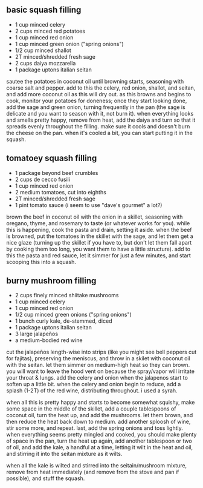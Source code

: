 basic squash filling
---
- 1 cup minced celery
- 2 cups minced red potatoes
- 1 cup minced red onion
- 1 cup minced green onion ("spring onions")
- 1/2 cup minced shallot
- 2T minced/shredded fresh sage
- 2 cups daiya mozzarella
- 1 package uptons italian seitan

sautee the potatoes in coconut oil until browning starts, seasoning with coarse salt and pepper. add to this the celery, red onion, shallot, and seitan, and add more coconut oil as this will dry out. as this browns and begins to cook, monitor your potatoes for doneness; once they start looking done, add the sage and green onion, turning frequently in the pan (the sage is delicate and you want to season with it, not burn it). when everything looks and smells pretty happy, remove from heat, add the daiya and turn so that it spreads evenly throughout the filling. make sure it cools and doesn't burn the cheese on the pan. when it's cooled a bit, you can start putting it in the squash.

tomatoey squash filling
---
- 1 package beyond beef crumbles
- 2 cups de cecco fusili
- 1 cup minced red onion
- 2 medium tomatoes, cut into eighths
- 2T minced/shredded fresh sage
- 1 pint tomato sauce (i seem to use "dave's gourmet" a lot?)

brown the beef in coconut oil with the onion in a skillet, seasoning with oregano, thyme, and rosemary to taste (or whatever works for you). while this is happening, cook the pasta and drain, setting it aside. when the beef is browned, put the tomatoes in the skillet with the sage, and let them get a nice glaze (turning up the skillet if you have to, but don't let them fall apart by cooking them too long, you want them to have a little structure). add to this the pasta and red sauce, let it simmer for just a few minutes, and start scooping this into a squash.

burny mushroom filling
---
- 2 cups finely minced shiitake mushrooms
- 1 cup minced celery
- 1 cup minced red onion
- 1/2 cup minced green onions ("spring onions")
- 1 bunch curly kale, de-stemmed, diced
- 1 package uptons italian seitan
- 3 large jalapeños
- a medium-bodied red wine

cut the jalapeños length-wise into strips (like you might see bell peppers cut for fajitas), preserving the meniscus, and throw in a skilet with coconut oil with the seitan. let them simmer on medium-high heat so they can brown. you will want to leave the hood vent on because the spray/vapor will irritate your throat & lungs. add the celery and onion when the jalapenos start to soften up a little bit. when the celery and onion begin to reduce, add a splash (1-2T) of the red wine, distributing throughout. i used a syrah.

when all this is pretty happy and starts to become somewhat squishy, make some space in the middle of the skillet, add a couple tablespoons of coconut oil, turn the heat up, and add the mushrooms. let them brown, and then reduce the heat back down to medium. add another sploosh of wine, stir some more, and repeat. last, add the spring onions and toss lightly. when everything seems pretty mingled and cooked, you should make plenty of space in the pan, turn the heat up again, add another tablespoon or two of oil, and add the kale, a handful at a time, letting it wilt in the heat and oil, and stirring it into the seitan mixture as it wilts. 

when all the kale is wilted and stirred into the seitain/mushroom mixture, remove from heat immediately (and remove from the stove and pan if possible), and stuff the squash.
